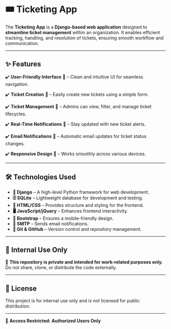 # 🎟️ Ticketing App

The **Ticketing App** is a **Django-based web application** designed to **streamline ticket management** within an organization. It enables efficient tracking, handling, and resolution of tickets, ensuring smooth workflow and communication.

---

## ✨ Features

✔️ **User-Friendly Interface** 🎨 – Clean and intuitive UI for seamless navigation.

✔️ **Ticket Creation** 📝 – Easily create new tickets using a simple form.

✔️ **Ticket Management** 🔧 – Admins can view, filter, and manage ticket lifecycles.

✔️ **Real-Time Notifications** 🔔 – Stay updated with new ticket alerts.

✔️ **Email Notifications** 📧 – Automatic email updates for ticket status changes.

✔️ **Responsive Design** 📱 – Works smoothly across various devices.


---

## 🛠️ Technologies Used

- **🐍 Django** – A high-level Python framework for web development.
- **🗄️ SQLite** – Lightweight database for development and testing.
- **🎨 HTML/CSS** – Provides structure and styling for the frontend.
- **🖥️ JavaScript/jQuery** – Enhances frontend interactivity.
- **📱 Bootstrap** – Ensures a mobile-friendly design.
- **📨 SMTP** – Sends email notifications.
- **🔗 Git & GitHub** – Version control and repository management.

---

## 📌 Internal Use Only

🚨 **This repository is private and intended for work-related purposes only.** Do not share, clone, or distribute the code externally.

---

## 📜 License

This project is for internal use only and is not licensed for public distribution.

---

🔐 **Access Restricted: Authorized Users Only**

